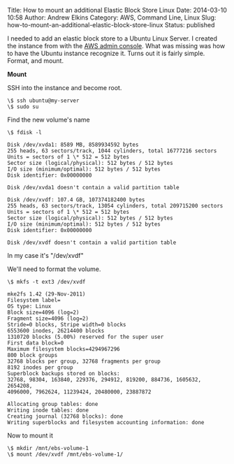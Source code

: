Title: How to mount an additional Elastic Block Store Linux
Date: 2014-03-10 10:58
Author: Andrew Elkins
Category: AWS, Command Line, Linux
Slug: how-to-mount-an-additional-elastic-block-store-linux
Status: published

I needed to add an elastic block store to a Ubuntu Linux Server. I
created the instance from with the [AWS admin
console](http://docs.aws.amazon.com/AWSEC2/latest/UserGuide/ebs-creating-volume.html).
What was missing was how to have the Ubuntu instance recognize it. Turns
out it is fairly simple. Format, and mount.

**Mount**

SSH into the instance and become root.

~~~~  
\$ ssh ubuntu@my-server  
\$ sudo su  
~~~~

Find the new volume's name  
~~~~  
\$ fdisk -l

Disk /dev/xvda1: 8589 MB, 8589934592 bytes  
255 heads, 63 sectors/track, 1044 cylinders, total 16777216 sectors  
Units = sectors of 1 \* 512 = 512 bytes  
Sector size (logical/physical): 512 bytes / 512 bytes  
I/O size (minimum/optimal): 512 bytes / 512 bytes  
Disk identifier: 0x00000000

Disk /dev/xvda1 doesn't contain a valid partition table

Disk /dev/xvdf: 107.4 GB, 107374182400 bytes  
255 heads, 63 sectors/track, 13054 cylinders, total 209715200 sectors  
Units = sectors of 1 \* 512 = 512 bytes  
Sector size (logical/physical): 512 bytes / 512 bytes  
I/O size (minimum/optimal): 512 bytes / 512 bytes  
Disk identifier: 0x00000000

Disk /dev/xvdf doesn't contain a valid partition table

~~~~

In my case it's "/dev/xvdf"

We'll need to format the volume.

~~~~  
\$ mkfs -t ext3 /dev/xvdf

mke2fs 1.42 (29-Nov-2011)  
Filesystem label=  
OS type: Linux  
Block size=4096 (log=2)  
Fragment size=4096 (log=2)  
Stride=0 blocks, Stripe width=0 blocks  
6553600 inodes, 26214400 blocks  
1310720 blocks (5.00%) reserved for the super user  
First data block=0  
Maximum filesystem blocks=4294967296  
800 block groups  
32768 blocks per group, 32768 fragments per group  
8192 inodes per group  
Superblock backups stored on blocks:  
32768, 98304, 163840, 229376, 294912, 819200, 884736, 1605632, 2654208,  
4096000, 7962624, 11239424, 20480000, 23887872

Allocating group tables: done  
Writing inode tables: done  
Creating journal (32768 blocks): done  
Writing superblocks and filesystem accounting information: done  
~~~~

Now to mount it

~~~~  
\$ mkdir /mnt/ebs-volume-1  
\$ mount /dev/xvdf /mnt/ebs-volume-1/  
~~~~

